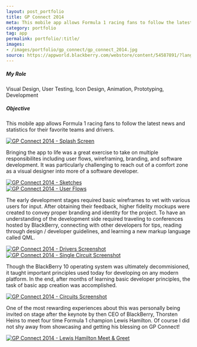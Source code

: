 ```yaml
---
layout: post_portfolio
title: GP Connect 2014
meta: This mobile app allows Formula 1 racing fans to follow the latest news and statistics for their favorite teams and drivers.
category: portfolio
tag: app
permalink: portfolio/:title/
images: 
- /images/portfolio/gp_connect/gp_connect_2014.jpg
source: https://appworld.blackberry.com/webstore/content/54587891/?lang=en&countrycode=US
---
```

##### My Role

Visual Design, User Testing, Icon Design, Animation, Prototyping, Development

##### Objective

This mobile app allows Formula 1 racing fans to follow the latest news and statistics for their favorite teams and drivers.

<div class="lightgallery">
  <a href="/images/portfolio/gp_connect/gp_connect_2014_01.jpg"><img src="/images/portfolio/gp_connect/gp_connect_2014_01.jpg" alt="GP Connect 2014 - Splash Screen"></a>
</div>

Bringing the app to life was a great exercise to take on multiple responsibilites including user flows, wireframing, branding, and software development. It was particularly challenging to reach out of a comfort zone as a visual designer into more of a software developer.

<div class="lightgallery">
  <a href="/images/portfolio/gp_connect/gp_connect_2014_02.jpg"><img src="/images/portfolio/gp_connect/gp_connect_2014_02.jpg" alt="GP Connect 2014 - Sketches"></a>
</div>

<div class="lightgallery">
  <a href="/images/portfolio/gp_connect/gp_connect_2014_03.jpg"><img src="/images/portfolio/gp_connect/gp_connect_2014_03.jpg" alt="GP Connect 2014 - User Flows"></a>
</div>

The early development stages required basic wireframes to vet with various users for input. After obtaining their feedback, higher fidelity mockups were created to convey proper branding and identity for the project. To have an understanding of the development side required traveling to conferences hosted by BlackBerry, connecting with other developers for tips, reading through design / developer guidelines, and learning a new markup language called QML.

<div class="lightgallery">
  <a href="/images/portfolio/gp_connect/gp_connect_2014_04.jpg"><img src="/images/portfolio/gp_connect/gp_connect_2014_04.jpg" alt="GP Connect 2014 - Drivers Screenshot"></a>
</div>

<div class="lightgallery">
  <a href="/images/portfolio/gp_connect/gp_connect_2014_05.jpg"><img src="/images/portfolio/gp_connect/gp_connect_2014_05.jpg" alt="GP Connect 2014 - Single Circuit Screenshot"></a>
</div>

Though the BlackBerry 10 operating system was ultimately decommisioned, it taught important principles used today for developing on any modern platform. In the end, after months of learning basic developer principles, the task of basic app creation was accomplished.

<div class="lightgallery">
  <a href="/images/portfolio/gp_connect/gp_connect_2014_06.jpg"><img src="/images/portfolio/gp_connect/gp_connect_2014_06.jpg" alt="GP Connect 2014 - Circuits Screenshot"></a>
</div>

One of the most rewarding experiences about this was personally being invited on stage after the keynote by then CEO of BlackBerry, Thorsten Heins to meet four time Formula 1 champion Lewis Hamilton. Of course I did not shy away from showcasing and getting his blessing on GP Connect!

<div class="lightgallery">
  <a href="/images/portfolio/gp_connect/gp_connect_2014_07.jpg"><img src="/images/portfolio/gp_connect/gp_connect_2014_07.jpg" alt="GP Connect 2014 - Lewis Hamilton Meet & Greet"></a>
</div>